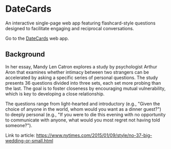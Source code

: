 # DateCards
An interactive single-page web app featuring flashcard-style questions designed to facilitate engaging and reciprocal conversations.

Go to the [DateCards](https://kyleprotho.github.io/DateCards/) web app.

## Background
In her essay, Mandy Len Catron explores a study by psychologist Arthur Aron that examines whether intimacy between two strangers can be accelerated by asking a specific series of personal questions. The study presents 36 questions divided into three sets, each set more probing than the last. The goal is to foster closeness by encouraging mutual vulnerability, which is key to developing a close relationship.

The questions range from light-hearted and introductory (e.g., "Given the choice of anyone in the world, whom would you want as a dinner guest?") to deeply personal (e.g., "If you were to die this evening with no opportunity to communicate with anyone, what would you most regret not having told someone?").

Link to article: https://www.nytimes.com/2015/01/09/style/no-37-big-wedding-or-small.html 
